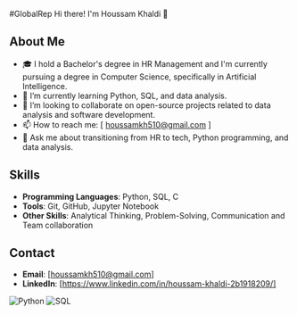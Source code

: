 #GlobalRep
Hi there! I'm Houssam Khaldi 👋

## About Me
- 🎓 I hold a Bachelor's degree in HR Management and I'm currently pursuing a degree in Computer Science, specifically in Artificial Intelligence.
- 🌱 I’m currently learning Python, SQL, and data analysis.
- 👯 I’m looking to collaborate on open-source projects related to data analysis and software development.
- 📫 How to reach me: [ houssamkh510@gmail.com ]
- 💬 Ask me about transitioning from HR to tech, Python programming, and data analysis.

## Skills
- **Programming Languages**: Python, SQL, C
- **Tools**: Git, GitHub, Jupyter Notebook
- **Other Skills**: Analytical Thinking, Problem-Solving, Communication and Team collaboration

## Contact
- **Email**: [houssamkh510@gmail.com]
- **LinkedIn**: [https://www.linkedin.com/in/houssam-khaldi-2b1918209/]

![Python](https://img.shields.io/badge/Python-3776AB?style=for-the-badge&logo=python&logoColor=white)
![SQL](https://img.shields.io/badge/SQL-000000?style=for-the-badge&logo=postgresql&logoColor=white)
